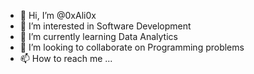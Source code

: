 - 👋 Hi, I’m @0xAli0x
- 👀 I’m interested in Software Development
- 🌱 I’m currently learning Data Analytics
- 💞️ I’m looking to collaborate on Programming problems
- 📫 How to reach me ...

<!---
@0xAli0x is a ✨ special ✨ repository because its `README.md` (this file) appears on your GitHub profile.
You can click the Preview link to take a look at your changes.
--->
